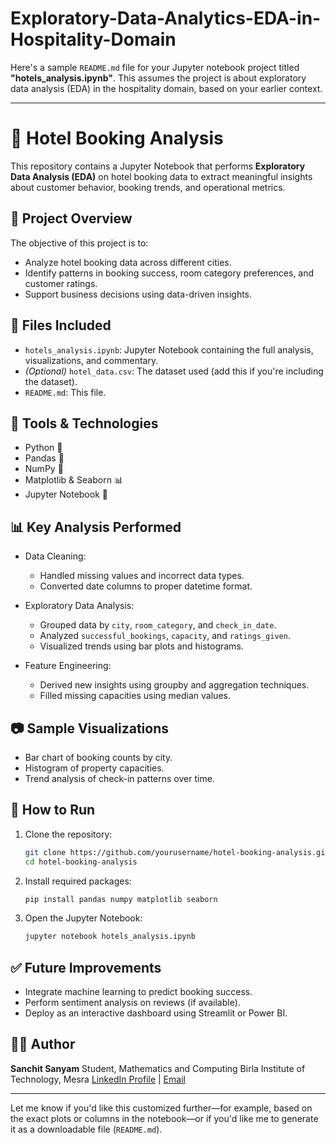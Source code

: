 # Exploratory-Data-Analytics-EDA-in-Hospitality-Domain
Here's a sample `README.md` file for your Jupyter notebook project titled **"hotels\_analysis.ipynb"**. This assumes the project is about exploratory data analysis (EDA) in the hospitality domain, based on your earlier context.

---

# 🏨 Hotel Booking Analysis

This repository contains a Jupyter Notebook that performs **Exploratory Data Analysis (EDA)** on hotel booking data to extract meaningful insights about customer behavior, booking trends, and operational metrics.

## 📘 Project Overview

The objective of this project is to:

* Analyze hotel booking data across different cities.
* Identify patterns in booking success, room category preferences, and customer ratings.
* Support business decisions using data-driven insights.

## 📁 Files Included

* `hotels_analysis.ipynb`: Jupyter Notebook containing the full analysis, visualizations, and commentary.
* *(Optional)* `hotel_data.csv`: The dataset used (add this if you're including the dataset).
* `README.md`: This file.

## 🔧 Tools & Technologies

* Python 🐍
* Pandas 🐼
* NumPy 🔢
* Matplotlib & Seaborn 📊
* Jupyter Notebook 📓

## 📊 Key Analysis Performed

* Data Cleaning:

  * Handled missing values and incorrect data types.
  * Converted date columns to proper datetime format.

* Exploratory Data Analysis:

  * Grouped data by `city`, `room_category`, and `check_in_date`.
  * Analyzed `successful_bookings`, `capacity`, and `ratings_given`.
  * Visualized trends using bar plots and histograms.

* Feature Engineering:

  * Derived new insights using groupby and aggregation techniques.
  * Filled missing capacities using median values.

## 📷 Sample Visualizations

* Bar chart of booking counts by city.
* Histogram of property capacities.
* Trend analysis of check-in patterns over time.

## 📝 How to Run

1. Clone the repository:

   ```bash
   git clone https://github.com/yourusername/hotel-booking-analysis.git
   cd hotel-booking-analysis
   ```

2. Install required packages:

   ```bash
   pip install pandas numpy matplotlib seaborn
   ```

3. Open the Jupyter Notebook:

   ```bash
   jupyter notebook hotels_analysis.ipynb
   ```

## ✅ Future Improvements

* Integrate machine learning to predict booking success.
* Perform sentiment analysis on reviews (if available).
* Deploy as an interactive dashboard using Streamlit or Power BI.

## 🙋‍♂️ Author

**Sanchit Sanyam**
Student, Mathematics and Computing
Birla Institute of Technology, Mesra
[LinkedIn Profile](#) | [Email](mailto:sanchit@example.com)

---

Let me know if you'd like this customized further—for example, based on the exact plots or columns in the notebook—or if you'd like me to generate it as a downloadable file (`README.md`).
